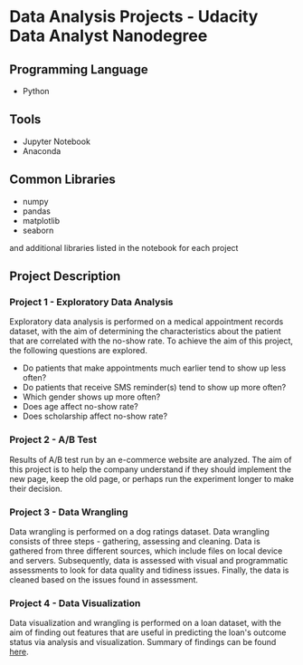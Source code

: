 # Data Analysis Projects - Udacity Data Analyst Nanodegree

## Programming Language
- Python

## Tools
- Jupyter Notebook
- Anaconda

## Common Libraries
- numpy
- pandas
- matplotlib
- seaborn

and additional libraries listed in the notebook for each project

## Project Description

### Project 1 - Exploratory Data Analysis
Exploratory data analysis is performed on a medical appointment records dataset, with the aim of determining the characteristics about the patient that are correlated with 
the no-show rate. To achieve the aim of this project, the following questions are explored.

- Do patients that make appointments much earlier tend to show up less often?
- Do patients that receive SMS reminder(s) tend to show up more often?
- Which gender shows up more often?
- Does age affect no-show rate?
- Does scholarship affect no-show rate?

### Project 2 - A/B Test
Results of A/B test run by an e-commerce website are analyzed. The aim of this project is to help the company understand if they should implement the new page, keep the old page, 
or perhaps run the experiment longer to make their decision.

### Project 3 - Data Wrangling
Data wrangling is performed on a dog ratings dataset. Data wrangling consists of three steps - gathering, assessing and cleaning. Data is gathered from three different sources, 
which include files on local device and servers. Subsequently, data is assessed with visual and programmatic assessments to look for data quality and tidiness issues. Finally, 
the data is cleaned based on the issues found in assessment.

### Project 4 - Data Visualization
Data visualization and wrangling is performed on a loan dataset, with the aim of finding out features that are useful in predicting the loan's outcome status via 
analysis and visualization. Summary of findings can be found [here](https://github.com/KCKhoo/data-analysis-projects-udacity/tree/main/4_Data_Visualization).
